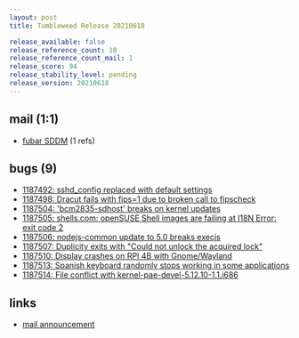 ```yaml
---
layout: post
title: Tumbleweed Release 20210618

release_available: false
release_reference_count: 10
release_reference_count_mail: 1
release_score: 94
release_stability_level: pending
release_version: 20210618
---
```


## mail (1:1)

- [fubar SDDM](https://lists.opensuse.org/archives/list/factory@lists.opensuse.org/thread/BUWSDW6LNHJ6Z2IPHVVN22QCGIKKUOHT) (1 refs)

## bugs (9)

<!--more-->

- [1187492: sshd_config replaced with default settings](https://bugzilla.opensuse.org/show_bug.cgi?id=1187492)
- [1187498: Dracut fails with fips=1 due to broken call to fipscheck](https://bugzilla.opensuse.org/show_bug.cgi?id=1187498)
- [1187504: 'bcm2835-sdhost' breaks on kernel updates](https://bugzilla.opensuse.org/show_bug.cgi?id=1187504)
- [1187505: shells.com: openSUSE Shell images are failing at I18N Error: exit code 2](https://bugzilla.opensuse.org/show_bug.cgi?id=1187505)
- [1187506: nodejs-common update to 5.0 breaks execjs](https://bugzilla.opensuse.org/show_bug.cgi?id=1187506)
- [1187507: Duplicity exits with "Could not unlock the acquired lock"](https://bugzilla.opensuse.org/show_bug.cgi?id=1187507)
- [1187510: Display crashes on RPI 4B with Gnome/Wayland](https://bugzilla.opensuse.org/show_bug.cgi?id=1187510)
- [1187513: Spanish keyboard randomly stops working in some applications](https://bugzilla.opensuse.org/show_bug.cgi?id=1187513)
- [1187514: File conflict with kernel-pae-devel-5.12.10-1.1.i686](https://bugzilla.opensuse.org/show_bug.cgi?id=1187514)



## links

- [mail announcement](https://lists.opensuse.org/archives/list/factory@lists.opensuse.org/thread/5XWAWTMW6KEWXPWPFE5TR6VLQTCAF4CX)

